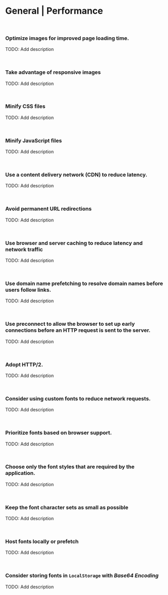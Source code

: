 # General | Performance
<br>


### Optimize images for improved page loading time.

TODO: Add description

<br>


### Take advantage of responsive images


TODO: Add description

<br>


### Minify CSS files


TODO: Add description

<br>


### Minify JavaScript files


TODO: Add description

<br>


### Use a content delivery network (CDN) to reduce latency.

TODO: Add description

<br>


### Avoid permanent URL redirections

TODO: Add description

<br>


### Use browser and server caching to reduce latency and network traffic

TODO: Add description

<br>


### Use domain name prefetching to resolve domain names before users follow links.

TODO: Add description

<br>


### Use preconnect to allow the browser to set up early connections before an HTTP request is sent to the server.

TODO: Add description

<br>


### Adopt HTTP/2.

TODO: Add description

<br>


### Consider using custom fonts to reduce network requests.

TODO: Add description

<br>


### Prioritize fonts based on browser support.

TODO: Add description

<br>


### Choose only the font styles that are required by the application.

TODO: Add description

<br>


### Keep the font character sets as small as possible

TODO: Add description

<br>


### Host fonts locally or prefetch

TODO: Add description

<br>


### Consider storing fonts in `LocalStorage` with _Base64 Encoding_

TODO: Add description

<br>





